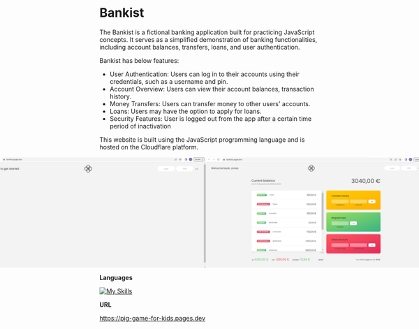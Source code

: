# Bankist
The Bankist is a fictional banking application built for practicing JavaScript concepts. It serves as a simplified demonstration of banking functionalities, including account balances, transfers, loans, and user authentication.

Bankist has below features:
- User Authentication: Users can log in to their accounts using their credentials, such as a username and pin.
- Account Overview: Users can view their account balances, transaction history.
- Money Transfers: Users can transfer money to other users' accounts.
- Loans: Users may have the option to apply for loans.
- Security Features: User is logged out from the app after a certain time period of inactivation

This website is built using the JavaScript programming language and is hosted on the Cloudflare platform.

<div align="center" style="display: flex; justify-content: center; align-items: center;">
 <img src="screenshots/1.jpg" width="750">
 <img src="screenshots/2.jpg" width="750">
 <img src="screenshots/3.jpg" width="750">
</div>
 
**Languages**

[![My Skills](https://skillicons.dev/icons?i=js)](https://skillicons.dev)

**URL**

https://pig-game-for-kids.pages.dev
